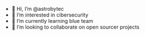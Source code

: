 - 👋 Hi, I’m @astrobytec
- 👀 I’m interested in cibersecurity
- 🌱 I’m currently learning blue team
- 💞️ I’m looking to collaborate on open sourcer projects

<!---
astrobytec/astrobytec is a ✨ special ✨ repository because its `README.md` (this file) appears on your GitHub profile.
You can click the Preview link to take a look at your changes.
--->
